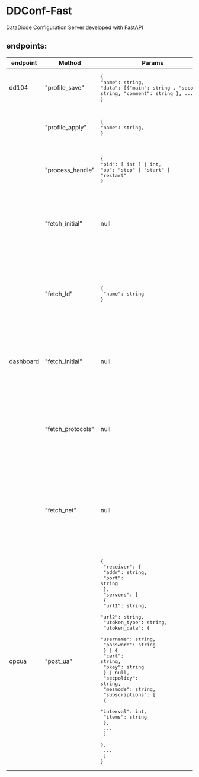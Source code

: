 # DDConf-Fast

DataDiode Configuration Server developed with FastAPI

## endpoints: 

|endpoint|Method|Params|Response|Comment|
|---|---|---|---|---|
|dd104|"profile_save"|<pre>{<br/>"name": string, <br/>"data": \[\{"main": string , "second": string, "comment": string \}, ...\]<br/>}</pre>|<pre>{<br/>"result": null, <br/>"error": \[ string, ...\] \| null<br/>}</pre>| |
| |"profile_apply"|<pre>{<br/>"name": string, <br/>}</pre>|<pre>{<br/>"result": "success" \| null,<br/>"error": \[ string, ...\] \| null<br/>}</pre>| |
| |"process_handle"|<pre>{<br/>"pid": \[ int \] \|  int, <br/>"op": "stop" \| "start" \| "restart" <br/>}</pre>|<pre>{<br/>"result": \[{ "pid":  int , "status": -1\|0\|1\|2 }, ...\] \| {"status": -1\|0\|1\|2} \| null, <br/>"error": \[ string, ...\] \| null<br/>}</pre>| the type of response\["result"\] depends on the type of params\["pid"\]|
| |"fetch_initial"| null |<pre>{<br/>  "result": {<br/>    "active": string \| null, <br/>    "loadout_names": \[ string \]<br/>  } \| null,<br/>  "error": string \| null<br/>}</pre>| formerly fetch_table |
| |"fetch_ld"|<pre>{<br/>  "name": string<br/>}</pre>|<pre>{<br/>  "result": {<br/>    "data": \[{<br/>        "main": string, <br/>        "second": string,<br/>        "comment": string,<br/>     }, ...\]<br/>  } \| null, <br/>  "error": null \| string<br/>}</pre>| |
|dashboard|"fetch_initial"|null| <pre>{<br/>  "result": {<br/>    "serial": string,<br/>    "license": string<br/>  } \| null,<br/>  "error": null \| string<br/>}</pre> | |
| |"fetch_protocols"| null | <pre>{<br/>  "result": \[<br/>    {<br/>      "name": string,<br/>      "link": string \| null<br/>    },<br/>    ...<br/>  \] \| null,<br/>  "error": null \| string<br/>}</pre> | |
| |"fetch_net"| null | <pre>{<br/>  "result": \[<br/>    {<br/>      "ip": null \| string, <br/>      "mac": string, <br/>      "status": string<br/>    },<br/>    ...<br/>  \] \| null,<br/>  "error": null \| \[ string \]<br/>}</pre> | |
|opcua|"post_ua"|<pre>{<br/>  "receiver": {<br/>    "addr": string,<br/>    "port": string<br/>  },<br/>  "servers": \[<br/>    {<br/>      "url1": string,<br/>      "url2": string,<br/>      "utoken_type": string,<br/>      "utoken_data": {<br/>        "username": string,<br/>        "password": string<br/>      } \| {<br/>        "cert": string,<br/>        "pkey": string<br/>      } \| null,<br/>      "secpolicy": string,<br/>      "mesmode": string,<br/>      "subscriptions": \[<br/>        {<br/>          "interval": int,<br/>          "items": string<br/>        },<br/>        ...<br/>      \]<br/>    },<br/>    ...<br/>  \]<br/>}</pre>|<pre>{<br/>  "result": string \| None,<br/>  "errors": None \| string<br/>}</pre>| |


